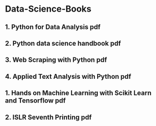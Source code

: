# Data-Science-Books


## 1. Python for Data Analysis pdf

## 2. Python data science handbook pdf

## 3. Web Scraping with Python pdf

## 4. Applied Text Analysis with Python pdf


## 1. Hands on Machine Learning with Scikit Learn and Tensorflow pdf

## 2. ISLR Seventh Printing pdf


